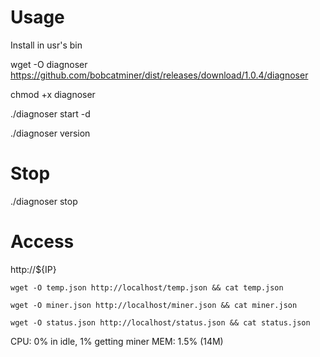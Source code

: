 # Usage

Install in usr's bin

wget -O diagnoser https://github.com/bobcatminer/dist/releases/download/1.0.4/diagnoser

chmod +x diagnoser 

./diagnoser start -d

./diagnoser version

# Stop 

./diagnoser stop

# Access

http://${IP}

```
wget -O temp.json http://localhost/temp.json && cat temp.json

wget -O miner.json http://localhost/miner.json && cat miner.json

wget -O status.json http://localhost/status.json && cat status.json
```


CPU: 0% in idle, 1% getting miner
MEM: 1.5% (14M)
